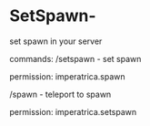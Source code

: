 # SetSpawn-
set spawn in your server


commands:
/setspawn - set spawn 

permission: imperatrica.spawn


/spawn - teleport to spawn

permission: imperatrica.setspawn

